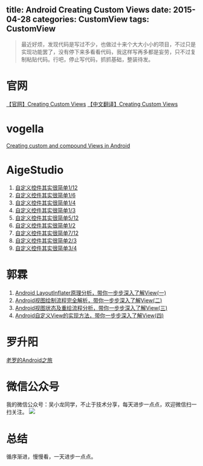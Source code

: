 title: Android Creating Custom Views
date: 2015-04-28 
categories: CustomView
tags: CustomView
---

>最近好烦，发现代码是写过不少，也做过十来个大大小小的项目，不过只是实现功能罢了，没有停下来多看看代码，我这样写再多都是妄劳，只不过复制粘贴代码。行吧，停止写代码，抓抓基础，整装待发。


# 官网

[【官网】Creating Custom Views](http://developer.android.com/training/custom-views/index.html)
[【中文翻译】Creating Custom Views](http://hukai.me/android-training-course-in-chinese/ui/custom-view/index.html)
# vogella

[Creating custom and compound Views in Android](http://www.vogella.com/tutorials/AndroidCustomViews/article.html)

# AigeStudio
1. [自定义控件其实很简单1/12](http://blog.csdn.net/aigestudio/article/details/41212583)
1. [自定义控件其实很简单1/6](http://blog.csdn.net/aigestudio/article/details/41316141)
1. [自定义控件其实很简单1/4](http://blog.csdn.net/aigestudio/article/details/41447349)
1. [自定义控件其实很简单1/3](http://blog.csdn.net/aigestudio/article/details/41799811)
1. [自定义控件其实很简单5/12](http://blog.csdn.net/aigestudio/article/details/41960507)
1. [自定义控件其实很简单1/2](http://blog.csdn.net/aigestudio/article/details/42677973)
1. [自定义控件其实很简单7/12](http://blog.csdn.net/aigestudio/article/details/42989325)
1. [自定义控件其实很简单2/3](http://blog.csdn.net/aigestudio/article/details/43378131)
1. [自定义控件其实很简单3/4](http://blog.csdn.net/aigestudio/article/details/43907299)

# 郭霖
1. [Android LayoutInflater原理分析，带你一步步深入了解View(一)](http://blog.csdn.net/guolin_blog/article/details/12921889)
1. [Android视图绘制流程完全解析，带你一步步深入了解View(二)](http://blog.csdn.net/guolin_blog/article/details/16330267)
1. [Android视图状态及重绘流程分析，带你一步步深入了解View(三)](http://blog.csdn.net/guolin_blog/article/details/17045157)
1. [Android自定义View的实现方法，带你一步步深入了解View(四)](http://blog.csdn.net/guolin_blog/article/details/17357967)



# 罗升阳
[老罗的Android之旅](http://blog.csdn.net/Luoshengyang/)


# 微信公众号
我的微信公众号：吴小龙同学，不止于技术分享，每天进步一点点，欢迎微信扫一扫关注。
![](http://7q5c2h.com1.z0.glb.clouddn.com/qrcode_wuxiaolong.jpg)

# 总结
循序渐进，慢慢看，一天进步一点点。